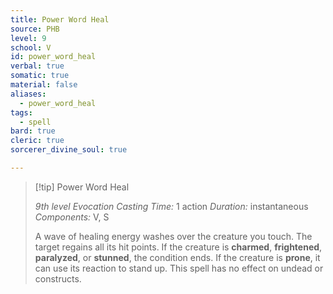 ```yaml
---
title: Power Word Heal
source: PHB
level: 9
school: V
id: power_word_heal
verbal: true
somatic: true
material: false
aliases:
  - power_word_heal
tags:
  - spell
bard: true
cleric: true
sorcerer_divine_soul: true

---
```

>[!tip] Power Word Heal
>
> *9th level Evocation*
> *Casting Time:* 1 action
> *Duration:* instantaneous
> *Components:* V, S
>
>A wave of healing energy washes over the creature you touch. The target regains all its hit points. If the creature is **charmed**, **frightened**, **paralyzed**, or **stunned**, the condition ends. If the creature is **prone**, it can use its reaction to stand up. This spell has no effect on undead or constructs.
>


